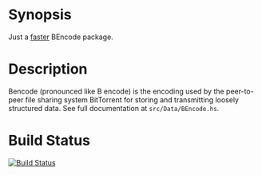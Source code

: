 # Synopsis

Just a [faster][1] BEncode package.

# Description

Bencode (pronounced like B encode) is the encoding used by the peer-to-peer
file sharing system BitTorrent for storing and transmitting loosely structured data.
See full documentation at ```src/Data/BEncode.hs```.

# Build Status

[![Build Status][2]][3]

[1]: http://htmlpreview.github.com/?https://github.com/pxqr/bencoding/master/bench/comparison.html
[2]: https://travis-ci.org/pxqr/bencoding.png
[3]: https://travis-ci.org/pxqr/bencoding
